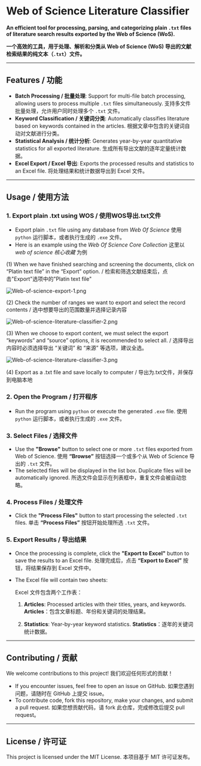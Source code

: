# Web of Science Literature Classifier

**An efficient tool for processing, parsing, and categorizing plain `.txt` files of literature search results exported by the Web of Science (WoS).**

**一个高效的工具，用于处理、解析和分类从 Web of Science (WoS) 导出的文献检索结果的纯文本（`.txt`）文件。**

------

## Features / 功能

- **Batch Processing / 批量处理**:
  Support for multi-file batch processing, allowing users to process multiple `.txt` files simultaneously.
  支持多文件批量处理，允许用户同时处理多个 `.txt` 文件。
- **Keyword Classification / 关键词分类**:
  Automatically classifies literature based on keywords contained in the articles.
  根据文章中包含的关键词自动对文献进行分类。
- **Statistical Analysis / 统计分析**:
  Generates year-by-year quantitative statistics for all exported literature.
  生成所有导出文献的逐年定量统计数据。
- **Excel Export / Excel 导出**:
  Exports the processed results and statistics to an Excel file.
  将处理结果和统计数据导出到 Excel 文件。

------

## Usage / 使用方法

### 1. Export plain .txt using WOS / 使用WOS导出.txt文件

- Export plain `.txt` file using any database from *Web Of Science*
  使用 `python` 运行脚本，或者执行生成的 `.exe` 文件。
-  Here is an example using the *Web Of Science Core Collection*
  这里以 *web of science 核心收藏* 为例

(1) When we have finished searching and screening the documents, click on “Platin text file” in the “Export” option. / 检索和筛选文献结束后，点击"Export"选项中的"Platin text file"

![Web-of-science-export-1.png](https://www.helloimg.com/i/2025/01/07/677c4c9339b55.png)

(2) Check the number of ranges we want to export and select the record contents / 选中想要导出的范围数量并选择记录内容

![Web-of-science-literature-classifier-2.png](https://www.helloimg.com/i/2025/01/07/677c4e824c001.png)

(3) When we choose to export content, we must select the export “keywords” and “source” options, it is recommended to select all. /  选择导出内容时必须选择导出 “关键词” 和 “来源” 等选项，建议全选。

![Web-of-science-literature-classifier-3.png](https://www.helloimg.com/i/2025/01/07/677c4f2a213a6.png)

(4) Export as a .txt file and save locally to computer / 导出为.txt文件，并保存到电脑本地

### 2. Open the Program / 打开程序

- Run the program using `python` or execute the generated `.exe` file.
  使用 `python` 运行脚本，或者执行生成的 `.exe` 文件。

### 3. Select Files / 选择文件

- Use the **"Browse"** button to select one or more `.txt` files exported from Web of Science.
  使用 **“Browse”** 按钮选择一个或多个从 Web of Science 导出的 `.txt` 文件。
- The selected files will be displayed in the list box. Duplicate files will be automatically ignored.
  所选文件会显示在列表框中，重复文件会被自动忽略。

### 4. Process Files / 处理文件

- Click the **"Process Files"** button to start processing the selected `.txt` files.
  单击 **“Process Files”** 按钮开始处理所选 `.txt` 文件。

### 5. Export Results / 导出结果

- Once the processing is complete, click the **"Export to Excel"** button to save the results to an Excel file.
  处理完成后，点击 **“Export to Excel”** 按钮，将结果保存到 Excel 文件中。

- The Excel file will contain two sheets:

  Excel 文件包含两个工作表：

  1. **Articles**: Processed articles with their titles, years, and keywords.
     **Articles**：包含文章标题、年份和关键词的处理结果。
  
  2. **Statistics**: Year-by-year keyword statistics.
     **Statistics**：逐年的关键词统计数据。
  

------

## Contributing / 贡献

We welcome contributions to this project!
我们欢迎任何形式的贡献！

- If you encounter issues, feel free to open an issue on GitHub.
  如果您遇到问题，请随时在 GitHub 上提交 issue。
- To contribute code, fork this repository, make your changes, and submit a pull request.
  如果您想贡献代码，请 fork 此仓库，完成修改后提交 pull request。

------

## License / 许可证

This project is licensed under the MIT License.
本项目基于 MIT 许可证发布。